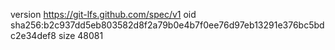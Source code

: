 version https://git-lfs.github.com/spec/v1
oid sha256:b2c937dd5eb803582d8f2a79b0e4b7f0ee76d97eb13291e376bc5bdc2e34def8
size 48081
